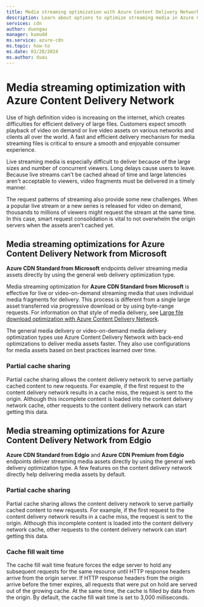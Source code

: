 ```yaml
---
title: Media streaming optimization with Azure Content Delivery Network
description: Learn about options to optimize streaming media in Azure Content Delivery Network, such as partial cache sharing and cache fill wait time.
services: cdn
author: duongau
manager: kumudd
ms.service: azure-cdn
ms.topic: how-to
ms.date: 03/20/2024
ms.author: duau
---
```


# Media streaming optimization with Azure Content Delivery Network

Use of high definition video is increasing on the internet, which creates difficulties for efficient delivery of large files. Customers expect smooth playback of video on demand or live video assets on various networks and clients all over the world. A fast and efficient delivery mechanism for media streaming files is critical to ensure a smooth and enjoyable consumer experience.

Live streaming media is especially difficult to deliver because of the large sizes and number of concurrent viewers. Long delays cause users to leave. Because live streams can't be cached ahead of time and large latencies aren't acceptable to viewers, video fragments must be delivered in a timely manner.

The request patterns of streaming also provide some new challenges. When a popular live stream or a new series is released for video on demand, thousands to millions of viewers might request the stream at the same time. In this case, smart request consolidation is vital to not overwhelm the origin servers when the assets aren't cached yet.

<a name='media-streaming-optimizations-for-azure-cdn-from-microsoft'></a>

## Media streaming optimizations for Azure Content Delivery Network from Microsoft

**Azure CDN Standard from Microsoft** endpoints deliver streaming media assets directly by using the general web delivery optimization type.

Media streaming optimization for **Azure CDN Standard from Microsoft** is effective for live or video-on-demand streaming media that uses individual media fragments for delivery. This process is different from a single large asset transferred via progressive download or by using byte-range requests. For information on that style of media delivery, see [Large file download optimization with Azure Content Delivery Network](cdn-large-file-optimization.md).

The general media delivery or video-on-demand media delivery optimization types use Azure Content Delivery Network with back-end optimizations to deliver media assets faster. They also use configurations for media assets based on best practices learned over time.

### Partial cache sharing

Partial cache sharing allows the content delivery network to serve partially cached content to new requests. For example, if the first request to the content delivery network results in a cache miss, the request is sent to the origin. Although this incomplete content is loaded into the content delivery network cache, other requests to the content delivery network can start getting this data.

<a name='media-streaming-optimizations-for-azure-cdn-from-verizon'></a>

<a name='media-streaming-optimizations-for-azure-cdn-from-edgio'></a>

## Media streaming optimizations for Azure Content Delivery Network from Edgio

**Azure CDN Standard from Edgio** and **Azure CDN Premium from Edgio** endpoints deliver streaming media assets directly by using the general web delivery optimization type. A few features on the content delivery network directly help delivering media assets by default.

### Partial cache sharing

Partial cache sharing allows the content delivery network to serve partially cached content to new requests. For example, if the first request to the content delivery network results in a cache miss, the request is sent to the origin. Although this incomplete content is loaded into the content delivery network cache, other requests to the content delivery network can start getting this data.

### Cache fill wait time

The cache fill wait time feature forces the edge server to hold any subsequent requests for the same resource until HTTP response headers arrive from the origin server. If HTTP response headers from the origin arrive before the timer expires, all requests that were put on hold are served out of the growing cache. At the same time, the cache is filled by data from the origin. By default, the cache fill wait time is set to 3,000 milliseconds.
